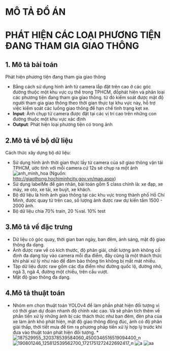 # MÔ TẢ ĐỒ ÁN
# PHÁT HIỆN CÁC LOẠI PHƯƠNG TIỆN ĐANG THAM GIA GIAO THÔNG
## 1. Mô tả bài toán
Phát hiện phương tiện đang tham gia giao thông

* Bằng cách sử dụng hình ảnh từ camera lắp đặt trên cao ở các góc đường thuộc một khu vực cụ thể trong TPHCM, đồphát hiện và phân loại các phương tiện đang tham gia giao thông.
từ đó kiểm soát được mật độ người tham gia giao thông theo thời gian thực tại khu vực này, hỗ trợ việc kiểm soát các luồng giao thông để hạn chế tình trạng kẹt xe.
* **Input**: Ảnh chụp từ camera được đặt tại các vị trí cao trên những con đường thuộc một khu vực xác định
* **Output**: Phát hiện loại phương tiện có trong ảnh

## 2.Mô tả về bộ dữ liệu
Cách thức xây dựng bộ dữ liệu:
* Sử dụng hình ảnh thời gian thực lấy từ camera của sở giao thông vận tải TPHCM, ước tính với mỗi camera cứ 12s sẽ chụp ra một ảnh
![anh_minh_hoa](https://user-images.githubusercontent.com/80096230/120655439-e1676200-c4ac-11eb-905b-67d5562120e4.png)
(Nguồn: http://giaothong.hochiminhcity.gov.vn/map.aspx)
* Sử dụng labelMe để gán nhãn, bài toán gồm 5 class chính là: xe đạp, xe máy, xe oto, xe tải, xe buýt, xe khách.
* Bộ dữ liệu là hình ảnh giao thông tại các khu vực trong thành phố Hồ Chí Minh, được quay từ trên cao, số lượng ảnh được raw dự kiến tầm 1500 - 2000 ảnh.
* Bộ dữ liệu chia 70% train, 20 %val. 10% test
## 3.Mô tả về đặc trưng
* Dữ liệu có góc quay, thời gian ban ngày, ban đêm, ánh sáng, mật độ giao thông đa dạng. 
* Ảnh được raw về có kích thước, độ phân giải, chất lượng ảnh không cố định đa dạng tùy vào camera mỗi địa điểm, đây cũng là một thách thức khi phải xử lý như nào để đảm bảo thông tin không bị mất mát nhiều.
* Tập dữ liệu được raw gồm các địa điểm như đường quốc lộ, đường nhỏ, ngã 3, ngã 4, đường một chiều, trên cầu vượt.
* Mật độ giao thông đa dạng.
## 4.Mô tả thuật toán
* Nhóm em chọn thuật toán YOLOv4 để làm phần phát hiện đối tượng vì có thời gian dự đoán nhanh độ chính xác cao. Và sẽ phân tích thêm về phần tiền xử lý những ảnh bị các thách thức như ban đêm, đèn pha của xe làm ảnh khó phát hiện, mật độ giao thông đông đúc, ảnh có độ phân giải thấp, thời tiết mưa để tìm ra phương pháp tiền xử lý hợp lý trước khi đưa vào thuật toán phát hiện đối tượng.
*![187529955_320378539584060_4500346516519094400_n](https://user-images.githubusercontent.com/64973267/120692734-5dc06c00-c4d2-11eb-8cf2-9e28bb5c327e.png)
![190801246_125812539562700_1721751272422692417_n](https://user-images.githubusercontent.com/64973267/120692742-6022c600-c4d2-11eb-9d52-860920e94389.png)
![a](https://user-images.githubusercontent.com/64973267/120692753-631db680-c4d2-11eb-8138-9185ca864bb6.png)
![aa](https://user-images.githubusercontent.com/64973267/120692759-64e77a00-c4d2-11eb-8bec-6238e3b4a7eb.png)
